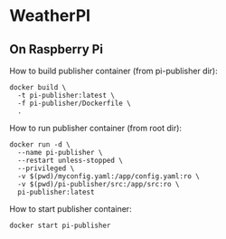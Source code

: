 # WeatherPI

## On Raspberry Pi
How to build publisher container (from pi-publisher dir):
```
docker build \
  -t pi-publisher:latest \
  -f pi-publisher/Dockerfile \
  .

```

How to run publisher container (from root dir):
```
docker run -d \
  --name pi-publisher \
  --restart unless-stopped \
  --privileged \
  -v $(pwd)/myconfig.yaml:/app/config.yaml:ro \
  -v $(pwd)/pi-publisher/src:/app/src:ro \
  pi-publisher:latest
```

How to start publisher container:
```
docker start pi-publisher
```

